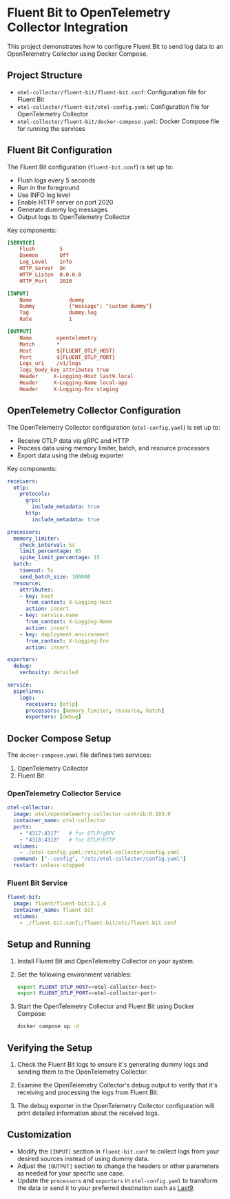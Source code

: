# Fluent Bit to OpenTelemetry Collector Integration

This project demonstrates how to configure Fluent Bit to send log data to an OpenTelemetry Collector using Docker Compose.

## Project Structure

- `otel-collector/fluent-bit/fluent-bit.conf`: Configuration file for Fluent Bit
- `otel-collector/fluent-bit/otel-config.yaml`: Configuration file for OpenTelemetry Collector
- `otel-collector/fluent-bit/docker-compose.yaml`: Docker Compose file for running the services

## Fluent Bit Configuration

The Fluent Bit configuration (`fluent-bit.conf`) is set up to:

- Flush logs every 5 seconds
- Run in the foreground
- Use INFO log level
- Enable HTTP server on port 2020
- Generate dummy log messages
- Output logs to OpenTelemetry Collector

Key components:

```ini
[SERVICE]
    Flush        5
    Daemon       Off
    Log_Level    info
    HTTP_Server  On
    HTTP_Listen  0.0.0.0
    HTTP_Port    2020

[INPUT]
    Name            dummy
    Dummy           {"message": "custom dummy"}
    Tag             dummy.log    
    Rate            1

[OUTPUT]
    Name        opentelemetry
    Match       *
    Host        ${FLUENT_OTLP_HOST}
    Port        ${FLUENT_OTLP_PORT}
    Logs_uri    /v1/logs
    logs_body_key_attributes true
    Header     X-Logging-Host last9.local
    Header     X-Logging-Name local-app
    Header     X-Logging-Env staging
```

## OpenTelemetry Collector Configuration

The OpenTelemetry Collector configuration (`otel-config.yaml`) is set up to:

- Receive OTLP data via gRPC and HTTP
- Process data using memory limiter, batch, and resource processors
- Export data using the debug exporter

Key components:

```yaml
receivers:
  otlp:
    protocols:
      grpc:
        include_metadata: true
      http:
        include_metadata: true

processors:
  memory_limiter:
    check_interval: 5s
    limit_percentage: 85
    spike_limit_percentage: 15
  batch:
    timeout: 5s
    send_batch_size: 100000
  resource:
    attributes:
    - key: host
      from_context: X-Logging-Host
      action: insert
    - key: service.name
      from_context: X-Logging-Name
      action: insert
    - key: deployment.environment
      from_context: X-Logging-Env
      action: insert

exporters:
  debug:
    verbosity: detailed

service:
  pipelines:
    logs:
      receivers: [otlp]
      processors: [memory_limiter, resource, batch]
      exporters: [debug]
```

## Docker Compose Setup

The `docker-compose.yaml` file defines two services:

1. OpenTelemetry Collector
2. Fluent Bit

### OpenTelemetry Collector Service

```yaml
otel-collector:
  image: otel/opentelemetry-collector-contrib:0.103.0
  container_name: otel-collector
  ports:
    - "4317:4317"   # for OTLP/gRPC
    - "4318:4318"   # for OTLP/HTTP
  volumes:
    - ./otel-config.yaml:/etc/otel-collector/config.yaml
  command: ["--config", "/etc/otel-collector/config.yaml"]
  restart: unless-stopped
```

### Fluent Bit Service

```yaml
fluent-bit:
  image: fluent/fluent-bit:3.1.4
  container_name: fluent-bit
  volumes:
    - ./fluent-bit.conf:/fluent-bit/etc/fluent-bit.conf
```

## Setup and Running

1. Install Fluent Bit and OpenTelemetry Collector on your system.

2. Set the following environment variables:
   ```bash
   export FLUENT_OTLP_HOST=<otel-collector-host>
   export FLUENT_OTLP_PORT=<otel-collector-port>
   ```

3. Start the OpenTelemetry Collector and Fluent Bit using Docker Compose:
   ```bash
   docker compose up -d
   ```

## Verifying the Setup

1. Check the Fluent Bit logs to ensure it's generating dummy logs and sending them to the OpenTelemetry Collector.

2. Examine the OpenTelemetry Collector's debug output to verify that it's receiving and processing the logs from Fluent Bit.

3. The debug exporter in the OpenTelemetry Collector configuration will print detailed information about the received logs.

## Customization

- Modify the `[INPUT]` section in `fluent-bit.conf` to collect logs from your desired sources instead of using dummy data.
- Adjust the `[OUTPUT]` section to change the headers or other parameters as needed for your specific use case.
- Update the `processors` and `exporters` in `otel-config.yaml` to transform the data or send it to your preferred destination such as [Last9](https://last9.io).